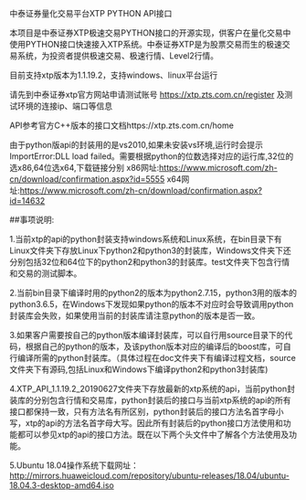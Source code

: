 中泰证券量化交易平台XTP PYTHON API接口

本项目是中泰证券XTP极速交易PYTHON接口的开源实现，供客户在量化交易中使用PYTHON接口快速接入XTP系统。中泰证券XTP是为股票交易而生的极速交易系统，为投资者提供极速交易、极速行情、Level2行情。

目前支持xtp版本为1.1.19.2，支持windows、linux平台运行

请先到中泰证券xtp官方网站申请测试账号 https://xtp.zts.com.cn/register 及测试环境的连接ip、端口等信息

API参考官方C++版本的接口文档https://xtp.zts.com.cn/home

由于python版api的封装用的是vs2010,如果未安装vs环境,运行时会提示ImportError:DLL load failed。需要根据python的位数选择对应的运行库,32位的选x86,64位选x64,下载链接分别
x86网址:https://www.microsoft.com/zh-cn/download/confirmation.aspx?id=5555
x64网址:https://www.microsoft.com/zh-cn/download/confirmation.aspx?id=14632

##事项说明:

1.当前xtp的api的python封装支持windows系统和Linux系统，在bin目录下有Linux文件夹下存放Linux下python2和python3的封装库，Windows文件夹下还分别包括32位和64位下的python2和python3的封装库。test文件夹下包含行情和交易的测试脚本。

2.当前bin目录下编译时用的python2的版本为python2.7.15，python3用的版本的python3.6.5，在Windows下发现如果python的版本不对应时会导致调用python封装库会失败，如果使用当前的封装库请注意python的版本是否一致。

3.如果客户需要按自己的python版本编译封装库，可以自行用source目录下的代码，根据自己的python的版本，及该python版本对应的编译后的boost库，可自行编译所需的python封装库。（具体过程在doc文件夹下有编译过程文档，source文件夹下有源码,包括Linux和Windows下编译python2和python3封装库)

4.XTP_API_1.1.19.2_20190627文件夹下存放最新的xtp系统的api，当前python封装库的分别包含行情和交易库，python封装后的接口与当前xtp系统的api的所有接口都保持一致，只有方法名有所区别，python封装后的接口方法名首字母小写，xtp的api的方法名首字母大写。因此所有封装后的python接口方法使用和功能都可以参见xtp的api的接口方法。既在以下两个头文件中了解各个方法使用及功能。

5.Ubuntu 18.04操作系统下载网址：http://mirrors.huaweicloud.com/repository/ubuntu-releases/18.04/ubuntu-18.04.3-desktop-amd64.iso
